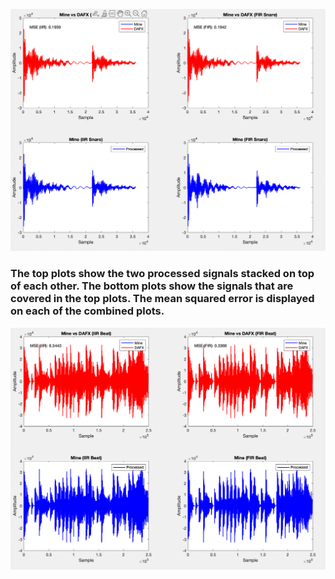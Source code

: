 ![Plots for Snare Sample](images/Snare_Plots.png)
### The top plots show the two processed signals stacked on top of each other. The bottom plots show the signals that are covered in the top plots. The mean squared error is displayed on each of the combined plots.

![Plots for Beat Sample](images/Beat_Plots.png)

